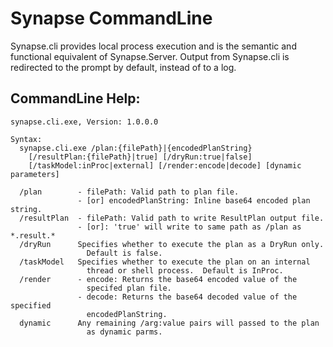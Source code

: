 # Synapse CommandLine

Synapse.cli provides local process execution and is the semantic and functional equivalent of Synapse.Server.  Output from Synapse.cli is redirected to the prompt by default, instead of to a log.

## CommandLine Help:

```dos
synapse.cli.exe, Version: 1.0.0.0

Syntax:
  synapse.cli.exe /plan:{filePath}|{encodedPlanString}
    [/resultPlan:{filePath}|true] [/dryRun:true|false]
    [/taskModel:inProc|external] [/render:encode|decode] [dynamic parameters]

  /plan        - filePath: Valid path to plan file.
               - [or] encodedPlanString: Inline base64 encoded plan string.
  /resultPlan  - filePath: Valid path to write ResultPlan output file.
               - [or]: 'true' will write to same path as /plan as *.result.*
  /dryRun      Specifies whether to execute the plan as a DryRun only.
                 Default is false.
  /taskModel   Specifies whether to execute the plan on an internal
                 thread or shell process.  Default is InProc.
  /render      - encode: Returns the base64 encoded value of the
                 specifed plan file.
               - decode: Returns the base64 decoded value of the specified
                 encodedPlanString.
  dynamic      Any remaining /arg:value pairs will passed to the plan
                 as dynamic parms.
```